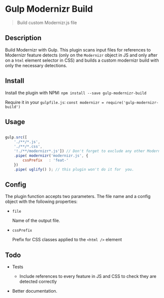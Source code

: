 Gulp Modernizr Build
====================
> Build custom Modernizr.js file 

## Description ##
Build Modernizr with Gulp. This plugin scans input files for references to Modernizr feature detects (only on the `Modernizr` object in JS and only after on a `html` element selector in CSS) and builds a custom modernizr build with only the necessary detections.

## Install ##

Install the plugin with NPM:
`npm install --save gulp-modernizr-build`

Require it in your `gulpfile.js`:
`const modernizr = require('gulp-modernizr-build')`


## Usage ##

```javascript

gulp.src([ 
    './**/*.js',
    './**/*.css',
    '!./**/modernizr*.js']) // Don't forget to exclude any other Modernizr files you may have in your sources.
    .pipe( modernizr('modernizr.js', {
        cssPrefix   : 'feat-'
    })
    .pipe( uglify() ); // this plugin won't do it for  you.

```

## Config
The plugin function accepts two parameters. The file name and a config object with the following properties:

- `file`
    
    Name of the output file.

- `cssPrefix`
    
    Prefix for CSS classes applied to the `<html />` element
    

## Todo ##
- Tests

    * Include references to every feature in JS and CSS to check they are detected correctly

- Better documentation.